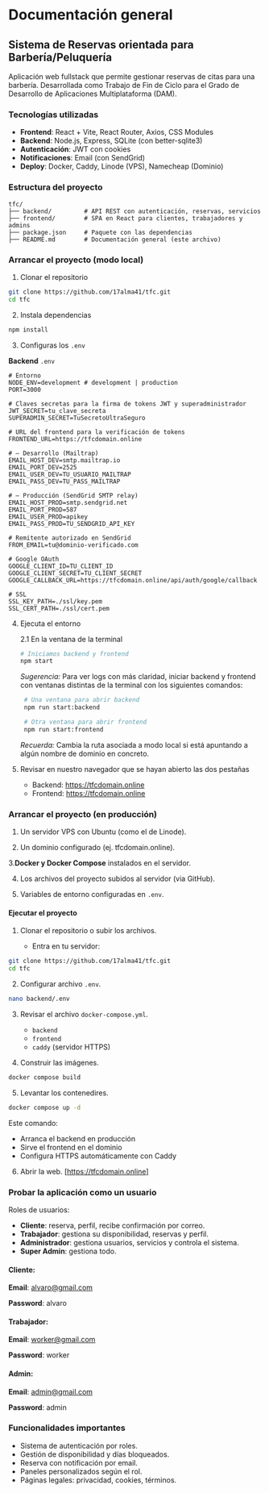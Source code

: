 # Documentación general

## Sistema de Reservas orientada para Barbería/Peluquería

Aplicación web fullstack que permite gestionar reservas de citas para una barbería. Desarrollada como Trabajo de Fin de Ciclo para el Grado de Desarrollo de Aplicaciones Multiplataforma (DAM).

###  Tecnologías utilizadas

- **Frontend**: React + Vite, React Router, Axios, CSS Modules
- **Backend**: Node.js, Express, SQLite (con better-sqlite3)
- **Autenticación**: JWT con cookies
- **Notificaciones**: Email (con SendGrid)
- **Deploy**: Docker, Caddy, Linode (VPS), Namecheap (Dominio)

### Estructura del proyecto
```
tfc/
├── backend/         # API REST con autenticación, reservas, servicios
├── frontend/        # SPA en React para clientes, trabajadores y admins
├── package.json     # Paquete con las dependencias
├── README.md        # Documentación general (este archivo)
```

### Arrancar el proyecto (modo local)

1. Clonar el repositorio
```bash
git clone https://github.com/17alma41/tfc.git
cd tfc
```

2. Instala dependencias 
```bash
npm install
```

3. Configuras los ``.env``
   
**Backend** ``.env``

    # Entorno
    NODE_ENV=development # development | production
    PORT=3000

    # Claves secretas para la firma de tokens JWT y superadministrador
    JWT_SECRET=tu_clave_secreta
    SUPERADMIN_SECRET=TuSecretoUltraSeguro

    # URL del frontend para la verificación de tokens
    FRONTEND_URL=https://tfcdomain.online

    # — Desarrollo (Mailtrap)
    EMAIL_HOST_DEV=smtp.mailtrap.io
    EMAIL_PORT_DEV=2525
    EMAIL_USER_DEV=TU_USUARIO_MAILTRAP
    EMAIL_PASS_DEV=TU_PASS_MAILTRAP

    # — Producción (SendGrid SMTP relay)
    EMAIL_HOST_PROD=smtp.sendgrid.net
    EMAIL_PORT_PROD=587
    EMAIL_USER_PROD=apikey
    EMAIL_PASS_PROD=TU_SENDGRID_API_KEY

    # Remitente autorizado en SendGrid
    FROM_EMAIL=tu@dominio-verificado.com

    # Google OAuth
    GOOGLE_CLIENT_ID=TU_CLIENT_ID
    GOOGLE_CLIENT_SECRET=TU_CLIENT_SECRET
    GOOGLE_CALLBACK_URL=https://tfcdomain.online/api/auth/google/callback

    # SSL
    SSL_KEY_PATH=./ssl/key.pem
    SSL_CERT_PATH=./ssl/cert.pem


4. Ejecuta el entorno
   
    2.1  En la ventana de la terminal

     ```bash
     # Iniciamos backend y frontend
     npm start
    ```
    *Sugerencia:* Para ver logs con más claridad, iniciar backend y frontend con ventanas distintas de la terminal con los siguientes comandos:

    ```bash
     # Una ventana para abrir backend
     npm run start:backend

     # Otra ventana para abrir frontend
     npm run start:frontend
    ```
    
   *Recuerda:* Cambia la ruta asociada a modo local si está apuntando a algún nombre de dominio en concreto.
    
2. Revisar en nuestro navegador que se hayan abierto las dos pestañas
   
    - Backend: https://tfcdomain.online
    - Frontend: https://tfcdomain.online
  
### Arrancar el proyecto (en producción)

1. Un servidor VPS con Ubuntu (como el de Linode).

2. Un dominio configurado (ej. tfcdomain.online).

3.**Docker y Docker Compose** instalados en el servidor.

4. Los archivos del proyecto subidos al servidor (via GitHub).

5. Variables de entorno configuradas en ``.env``.

#### Ejecutar el proyecto

1. Clonar el repositorio o subir los archivos.

   - Entra en tu servidor:
```bash
git clone https://github.com/17alma41/tfc.git
cd tfc
```

2. Configurar archivo ``.env``.
```bash
nano backend/.env
```

3. Revisar el archivo `docker-compose.yml`.

   - `backend`
   - `frontend`
   - `caddy` (servidor HTTPS)

4. Construir las imágenes.
```bash
docker compose build
```

5. Levantar los contenedires.
```bash
docker compose up -d
```

Este comando:

   - Arranca el backend en producción
   - Sirve el frontend en el dominio
   - Configura HTTPS automáticamente con Caddy

6. Abrir la web.
[https://tfcdomain.online]

### Probar la aplicación como un usuario

Roles de usuarios: 

- **Cliente**: reserva, perfil, recibe confirmación por correo.
- **Trabajador**: gestiona su disponibilidad, reservas y perfil.
- **Administrador**: gestiona usuarios, servicios y controla el sistema.
- **Super Admin**: gestiona todo.

#### Cliente:

**Email**: alvaro@gmail.com

**Password**: alvaro


#### Trabajador:

**Email**: worker@gmail.com

**Password**: worker

#### Admin:

**Email**: admin@gmail.com

**Password**: admin

### Funcionalidades importantes

- Sistema de autenticación por roles.
- Gestión de disponibilidad y días bloqueados.
- Reserva con notificación por email.
- Paneles personalizados según el rol.
- Páginas legales: privacidad, cookies, términos.
